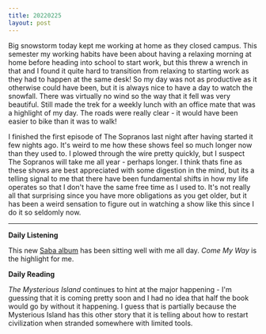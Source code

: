 ```yaml
---
title: 20220225
layout: post
---
```


Big snowstorm today kept me working at home as they closed campus. This semester my working habits have been about having a relaxing morning at home before heading into school to start work, but this threw a wrench in that and I found it quite hard to transition from relaxing to starting work as they had to happen at the same desk! So my day was not as productive as it otherwise could have been, but it is always nice to have a day to watch the snowfall. There was virtually no wind so the way that it fell was very beautiful. Still made the trek for a weekly lunch with an office mate that was a highlight of my day. The roads were really clear - it would have been easier to bike than it was to walk!

I finished the first episode of The Sopranos last night after having started it few nights ago. It's weird to me how these shows feel so much longer now than they used to. I plowed through the wire pretty quickly, but I suspect The Sopranos will take me all year - perhaps longer. I think thats fine as these shows are best appreciated with some digestion in the mind, but its a telling signal to me that there have been fundamental shifts in how my life operates so that I don't have the same free time as I used to. It's not really all that surprising since you have more obligations as you get older, but it has been a weird sensation to figure out in watching a show like this since I do it so seldomly now. 

---

**Daily Listening**

This new [Saba album](https://open.spotify.com/album/4dhK1XKetMnAilmo6CMID8?si=N3sEaKiBT8S8XeRqheHZoA) has been sitting well with me all day. *Come My Way* is the highlight for me.

**Daily Reading**

*The Mysterious Island* continues to hint at the major happening - I'm guessing that it is coming pretty soon and I had no idea that half the book would go by without it happening. I guess that is partially because the Mysterious Island has this other story that it is telling about how to restart civilization when stranded somewhere with limited tools. 